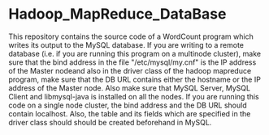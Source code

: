 Hadoop_MapReduce_DataBase
=========================

This repository contains the source code of a WordCount program which writes its output to the MySQL database.
If you are writing to a remote database (i.e. if you are running this program on a multinode cluster), make sure that the bind address in the file "/etc/mysql/my.cnf" is the IP address of the Master nodeand also in the driver class of the hadoop mapreduce program, make sure that the DB URL contains either the hostname or the IP address of the Master node.
Also make sure that MySQL Server, MySQL Client and libmysql-java is installed on all the nodes.
If you are running this code on a single node cluster, the bind address and the DB URL should contain localhost.
Also, the table and its fields which are specified in the driver class should should be created beforehand in MySQL.
